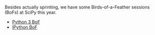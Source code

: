 Besides actually sprinting, we have some Birds-of-a-Feather sessions (BoFs) at SciPy this year.

- [Python 3 BoF](wiki/Sprints:-SciPy2014Py3BoF)
- [IPython BoF](wiki/Sprints:-SciPy2014-IPythonBoF)
